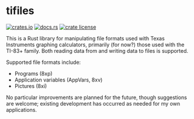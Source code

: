 # tifiles

[![crates.io](https://img.shields.io/crates/v/tifiles)](https://crates.io/crates/tifiles)
[![docs.rs](https://img.shields.io/docsrs/tifiles)](https://docs.rs/tifiles/)
[![crate license](https://img.shields.io/crates/l/tifiles)](LICENSE)

This is a Rust library for manipulating file formats used with Texas
Instruments graphing calculators, primarily (for now?) those used with
the TI-83+ family. Both reading data from and writing data to files is
supported.

Supported file formats include:
 * Programs (8xp)
 * Application variables (AppVars, 8xv)
 * Pictures (8xi)

No particular improvements are planned for the future, though suggestions
are welcome; existing development has occurred as needed for my own
applications.
